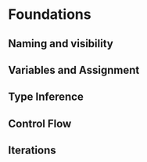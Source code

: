 # Foundations
	
## Naming and visibility

## Variables and Assignment

## Type Inference

## Control Flow

## Iterations
